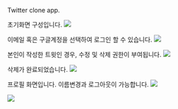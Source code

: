 Twitter clone app.

초기화면 구성입니다.
<img src="https://user-images.githubusercontent.com/67743120/150519260-2e1ffa02-33c5-4ae5-b565-76aa133b41ce.png"/>

이메일 혹은 구글계정을 선택하여 로그인 할 수 있습니다.
<img src="https://user-images.githubusercontent.com/67743120/150519319-cdc33603-dcdd-4c52-9a90-3fac21fd7c38.png"/>

본인이 작성한 트윗인 경우, 수정 및 삭제 권한이 부여됩니다.
<img src="https://user-images.githubusercontent.com/67743120/150519388-f396480f-b8c6-4b14-878d-ba1aa32424cb.png"/>

삭제가 완료되었습니다.
<img src="https://user-images.githubusercontent.com/67743120/150519445-d2e7eb46-2ead-4d02-b440-d9b9457db3c2.png"/>

프로필 화면입니다. 이름변경과 로그아웃이 가능합니다.
<img src="https://user-images.githubusercontent.com/67743120/150519476-16117279-b02f-44a3-9078-7afe346070b8.png"/>

<img src="https://user-images.githubusercontent.com/67743120/150519512-5bcc469a-2d1d-4c53-b014-b697cdf2661d.png"/>
